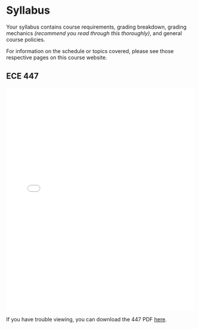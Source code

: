 # Syllabus

Your syllabus contains course requirements, grading breakdown, grading mechanics _(recommend you read through this thoroughly)_, and general course policies. 

For information on the schedule or topics covered, please see those respective pages on this course website.  

## ECE 447

<embed src="_static/ECE447_Syllabus__Fall2025.pdf" width="100%" height="600px" type="application/pdf">

If you have trouble viewing, you can download the 447 PDF [here](_static/ECE447_Syllabus__Fall2025.pdf).
